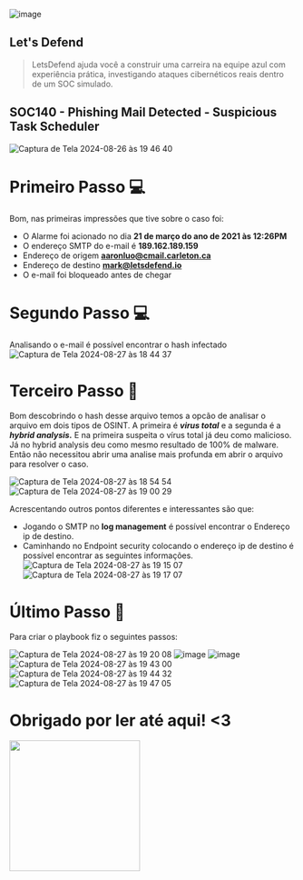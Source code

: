 ![image](https://github.com/user-attachments/assets/e1af8764-a40b-417f-b4e9-b523d8d0898b)

## Let's Defend
>LetsDefend ajuda você a construir uma carreira na equipe azul com experiência prática, investigando ataques cibernéticos reais dentro de um SOC simulado.

## SOC140 - Phishing Mail Detected - Suspicious Task Scheduler

![Captura de Tela 2024-08-26 às 19 46 40](https://github.com/user-attachments/assets/70c6c77a-70f4-45af-b36b-0b2905df350c)

# Primeiro Passo 💻
Bom, nas primeiras impressões que tive sobre o caso foi:

- O Alarme foi acionado no dia **21 de março do ano de 2021 às 12:26PM**
- O endereço SMTP do e-mail é **189.162.189.159**
- Endereço de origem **aaronluo@cmail.carleton.ca**
- Endereço de destino **mark@letsdefend.io**
- O e-mail foi bloqueado antes de chegar

# Segundo Passo 💻
Analisando o e-mail é possível encontrar o hash infectado
![Captura de Tela 2024-08-27 às 18 44 37](https://github.com/user-attachments/assets/3f5fdcb1-2383-4eb8-9cb8-3ece4f4951fb)


# Terceiro Passo 🔎
Bom descobrindo o hash desse arquivo temos a opcão de analisar o arquivo em dois tipos de OSINT. A primeira é ***virus total*** e a segunda é a ***hybrid analysis.***
E na primeira suspeita o vírus total já deu como malicioso. Já no hybrid analysis deu como mesmo resultado de 100% de malware. Então não necessitou abrir uma analise mais profunda em abrir o arquivo para resolver o caso.

![Captura de Tela 2024-08-27 às 18 54 54](https://github.com/user-attachments/assets/68bc1de1-c660-4001-bd0c-707ce5ffae03)
![Captura de Tela 2024-08-27 às 19 00 29](https://github.com/user-attachments/assets/4963b7a3-7106-4d7b-8f69-5555dc25d50f)

Acrescentando outros pontos diferentes e interessantes são que:

- Jogando o SMTP no **log management** é possível encontrar o Endereço ip de destino.
- Caminhando no Endpoint security colocando o endereço ip de destino é possível encontrar as seguintes informações.
![Captura de Tela 2024-08-27 às 19 15 07](https://github.com/user-attachments/assets/56e2f48e-f741-40a7-8aad-005e6dc3c0a4)
![Captura de Tela 2024-08-27 às 19 17 07](https://github.com/user-attachments/assets/10dc701c-d78e-4d9f-baa7-efd17ce915ec)

# Último Passo 🚩
Para criar o playbook fiz o seguintes passos:

![Captura de Tela 2024-08-27 às 19 20 08](https://github.com/user-attachments/assets/941334c1-8d0a-4525-a5d5-06f6534f70c3)
![image](https://github.com/user-attachments/assets/87716569-8114-4c3c-99a2-c0b78aad8375)
![image](https://github.com/user-attachments/assets/428f9db4-0a9a-42b0-966f-a8cff7f014ae)
![Captura de Tela 2024-08-27 às 19 43 00](https://github.com/user-attachments/assets/cc5faec7-7a69-41a9-af74-17f02d3c80ad)
![Captura de Tela 2024-08-27 às 19 44 32](https://github.com/user-attachments/assets/d1608155-dd26-4aa0-aac7-17b561194062)
![Captura de Tela 2024-08-27 às 19 47 05](https://github.com/user-attachments/assets/88dd846f-c0f3-40f6-bafd-003c2a2342e0)


# Obrigado por ler até aqui! <3
<img src="https://media.tenor.com/qVKlQMB2DpsAAAAM/hacker-hacking.gif" width="230"></h2>













